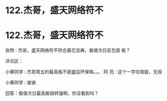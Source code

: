 # 122.杰哥，盛天网络符不

# 122.杰哥，盛天网络符不

张煦 : 杰哥，盛天网络符不符合葵花宝典，极值次日反包首 板？

评论区：

小章同学 : 杰哥周五的最高板不是盛运环保嘛。。。 阿 亮 : 这个一字垃圾股，无视

小章同学 : 谢谢

回答：极值次日最高板弱转强啊，你没看到吗？